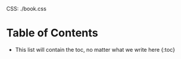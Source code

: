 CSS: ./book.css

Table of Contents
=================

* This list will contain the toc, no matter what we write here
{:toc}

